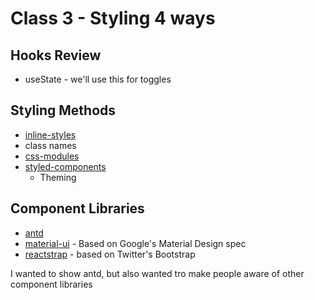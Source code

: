 # Class 3 - Styling 4 ways 

## Hooks Review

* useState - we'll use this for toggles

## Styling Methods

* [inline-styles](https://reactjs.org/docs/dom-elements.html#style)
* class names
* [css-modules](https://github.com/css-modules/css-modules)
* [styled-components](https://www.styled-components.com/)
    * Theming

## Component Libraries

* [antd](https://ant.design/docs/react/introduce)
* [material-ui](https://material-ui.com/getting-started/installation/) - Based on Google's Material Design spec
* [reactstrap](https://reactstrap.github.io/) - based on Twitter's Bootstrap

I wanted to show antd, but also wanted tro make people aware of other component libraries
